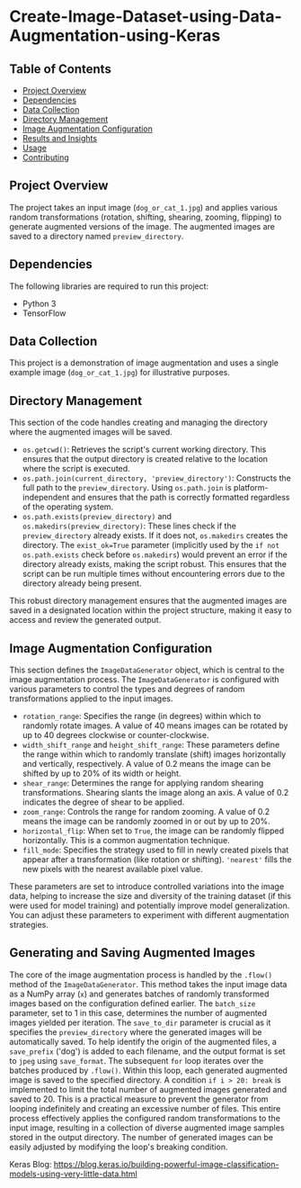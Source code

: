 # Create-Image-Dataset-using-Data-Augmentation-using-Keras

## Table of Contents
- [Project Overview](#project-overview)
- [Dependencies](#dependencies)
- [Data Collection](#data-collection)
- [Directory Management](#directory-management)
- [Image Augmentation Configuration](#image-augmentation-configuration)
- [Results and Insights](#results-and-insights)
- [Usage](#usage)
- [Contributing](#contributing)

## Project Overview
The project takes an input image (`dog_or_cat_1.jpg`) and applies various random transformations (rotation, shifting, shearing, zooming, flipping) to generate augmented versions of the image. The augmented images are saved to a directory named `preview_directory`.

## Dependencies
The following libraries are required to run this project:
- Python 3
- TensorFlow

## Data Collection
This project is a demonstration of image augmentation and uses a single example image (`dog_or_cat_1.jpg`) for illustrative purposes.

## Directory Management

This section of the code handles creating and managing the directory where the augmented images will be saved.

*   `os.getcwd()`: Retrieves the script's current working directory. This ensures that the output directory is created relative to the location where the script is executed.
*   `os.path.join(current_directory, 'preview_directory')`: Constructs the full path to the `preview_directory`. Using `os.path.join` is platform-independent and ensures that the path is correctly formatted regardless of the operating system.
*   `os.path.exists(preview_directory)` and `os.makedirs(preview_directory)`: These lines check if the `preview_directory` already exists. If it does not, `os.makedirs` creates the directory. The `exist_ok=True` parameter (implicitly used by the `if not os.path.exists` check before `os.makedirs`) would prevent an error if the directory already exists, making the script robust. This ensures that the script can be run multiple times without encountering errors due to the directory already being present.

This robust directory management ensures that the augmented images are saved in a designated location within the project structure, making it easy to access and review the generated output.

## Image Augmentation Configuration

This section defines the `ImageDataGenerator` object, which is central to the image augmentation process. The `ImageDataGenerator` is configured with various parameters to control the types and degrees of random transformations applied to the input images.

*   `rotation_range`: Specifies the range (in degrees) within which to randomly rotate images. A value of 40 means images can be rotated by up to 40 degrees clockwise or counter-clockwise.
*   `width_shift_range` and `height_shift_range`: These parameters define the range within which to randomly translate (shift) images horizontally and vertically, respectively. A value of 0.2 means the image can be shifted by up to 20% of its width or height.
*   `shear_range`: Determines the range for applying random shearing transformations. Shearing slants the image along an axis. A value of 0.2 indicates the degree of shear to be applied.
*   `zoom_range`: Controls the range for random zooming. A value of 0.2 means the image can be randomly zoomed in or out by up to 20%.
*   `horizontal_flip`: When set to `True`, the image can be randomly flipped horizontally. This is a common augmentation technique.
*   `fill_mode`: Specifies the strategy used to fill in newly created pixels that appear after a transformation (like rotation or shifting). `'nearest'` fills the new pixels with the nearest available pixel value.

These parameters are set to introduce controlled variations into the image data, helping to increase the size and diversity of the training dataset (if this were used for model training) and potentially improve model generalization. You can adjust these parameters to experiment with different augmentation strategies.

## Generating and Saving Augmented Images

The core of the image augmentation process is handled by the `.flow()` method of the `ImageDataGenerator`. This method takes the input image data as a NumPy array (`x`) and generates batches of randomly transformed images based on the configuration defined earlier. The `batch_size` parameter, set to 1 in this case, determines the number of augmented images yielded per iteration. The `save_to_dir` parameter is crucial as it specifies the `preview_directory` where the generated images will be automatically saved. To help identify the origin of the augmented files, a `save_prefix` ('dog') is added to each filename, and the output format is set to `jpeg` using `save_format`. The subsequent `for` loop iterates over the batches produced by `.flow()`. Within this loop, each generated augmented image is saved to the specified directory. A condition `if i > 20: break` is implemented to limit the total number of augmented images generated and saved to 20. This is a practical measure to prevent the generator from looping indefinitely and creating an excessive number of files. This entire process effectively applies the configured random transformations to the input image, resulting in a collection of diverse augmented image samples stored in the output directory. The number of generated images can be easily adjusted by modifying the loop's breaking condition.




Keras Blog: https://blog.keras.io/building-powerful-image-classification-models-using-very-little-data.html
